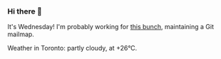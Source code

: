 ### Hi there :wave:

It's Wednesday! I'm probably working for [this bunch](https://github.com/kohofinancial), maintaining a Git mailmap.

Weather in Toronto: partly cloudy, at +26°C.
